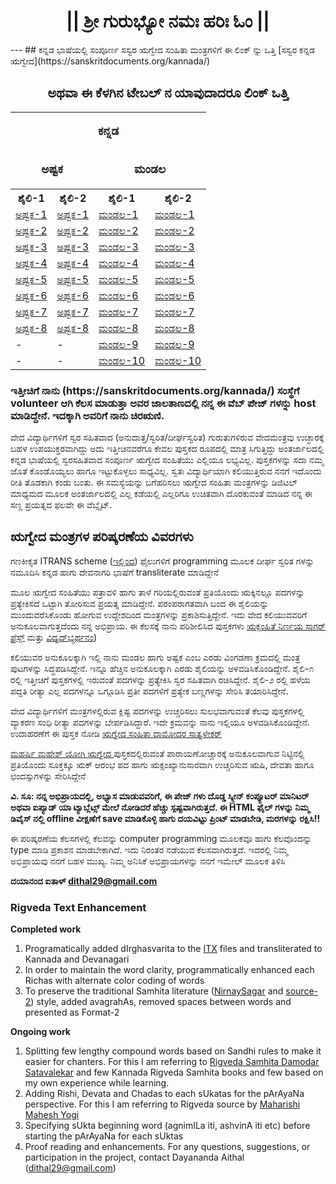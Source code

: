 <center><h1>|| ಶ್ರೀ ಗುರುಭ್ಯೋ ನಮಃ  ಹರಿಃ ಓಂ ||</h1></center>
---
## ಕನ್ನಡ ಭಾಷೆಯಲ್ಲಿ ಸಂಪೂರ್ಣ ಸಸ್ವರ ಋಗ್ವೇದ ಸಂಹಿತಾ ಮಂತ್ರಗಳಿಗೆ ಈ ಲಿಂಕ್ ನ್ನು ಒತ್ತಿ  [ಸಸ್ವರ ಕನ್ನಡ ಋಗ್ವೇದ](https://sanskritdocuments.org/kannada/)

<center><h2>ಅಥವಾ ಈ ಕೆಳಗಿನ ಟೇಬಲ್ ನ ಯಾವುದಾದರೂ ಲಿಂಕ್ ಒತ್ತಿ</h2></center>

<table style="width:80%">
<tr valign="top">
	<td colspan="4">
	<p align="center"><font size="2" style="font-size: 14pt"><b>ಕನ್ನಡ</b></font></p>
		</td>
	</tr>
<tr valign="top">
	<td colspan="2">
	<p align="center"><font size="2" style="font-size: 14pt"><b>ಅಷ್ಟಕ</b></font></p>
	</td>
	<td colspan="2">
	<p align="center"><font size="2" style="font-size: 14pt"><b>ಮಂಡಲ</b></font></p>
		</td>
	</tr>
  <tr>
    <th>ಶೈಲಿ-1</th> 
    <th>ಶೈಲಿ-2</th>
    <th>ಶೈಲಿ-1</th> 
    <th>ಶೈಲಿ-2</th>
  </tr>
  <tr>
    <td><a href="https://sanskritdocuments.org/doc_veda/RVAKF1-1.html">ಅಷ್ಟಕ-1</a></td>
    <td><a href="https://sanskritdocuments.org/doc_veda/RVAKF2-1.html">ಅಷ್ಟಕ-1</a></td>
    <td><a href="https://sanskritdocuments.org/doc_veda/RVMKF1-1.html">ಮಂಡಲ-1</a></td>
    <td><a href="https://sanskritdocuments.org/doc_veda/RVMKF2-1.html">ಮಂಡಲ-1</a></td>
  </tr>
  <tr>
    <td><a href="https://sanskritdocuments.org/doc_veda/RVAKF1-2.html">ಅಷ್ಟಕ-2</a></td>
    <td><a href="https://sanskritdocuments.org/doc_veda/RVAKF2-2.html">ಅಷ್ಟಕ-2</a></td>
    <td><a href="https://sanskritdocuments.org/doc_veda/RVMKF1-2.html">ಮಂಡಲ-2</a></td>
    <td><a href="https://sanskritdocuments.org/doc_veda/RVMKF2-2.html">ಮಂಡಲ-2</a></td>
  </tr>
  <tr>
    <td><a href="https://sanskritdocuments.org/doc_veda/RVAKF1-3.html">ಅಷ್ಟಕ-3</a></td>
    <td><a href="https://sanskritdocuments.org/doc_veda/RVAKF2-3.html">ಅಷ್ಟಕ-3</a></td>
    <td><a href="https://sanskritdocuments.org/doc_veda/RVMKF1-3.html">ಮಂಡಲ-3</a></td>
    <td><a href="https://sanskritdocuments.org/doc_veda/RVMKF2-3.html">ಮಂಡಲ-3</a></td>
  </tr>
  <tr>
    <td><a href="https://sanskritdocuments.org/doc_veda/RVAKF1-4.html">ಅಷ್ಟಕ-4</a></td>
    <td><a href="https://sanskritdocuments.org/doc_veda/RVAKF2-4.html">ಅಷ್ಟಕ-4</a></td>
    <td><a href="https://sanskritdocuments.org/doc_veda/RVMKF1-4.html">ಮಂಡಲ-4</a></td>
    <td><a href="https://sanskritdocuments.org/doc_veda/RVMKF2-4.html">ಮಂಡಲ-4</a></td>
  </tr>
  <tr>
    <td><a href="https://sanskritdocuments.org/doc_veda/RVAKF1-5.html">ಅಷ್ಟಕ-5</a></td>
    <td><a href="https://sanskritdocuments.org/doc_veda/RVAKF2-5.html">ಅಷ್ಟಕ-5</a></td>
    <td><a href="https://sanskritdocuments.org/doc_veda/RVMKF1-5.html">ಮಂಡಲ-5</a></td>
    <td><a href="https://sanskritdocuments.org/doc_veda/RVMKF2-5.html">ಮಂಡಲ-5</a></td>
  </tr>
  <tr>
    <td><a href="https://sanskritdocuments.org/doc_veda/RVAKF1-6.html">ಅಷ್ಟಕ-6</a></td>
    <td><a href="https://sanskritdocuments.org/doc_veda/RVAKF2-6.html">ಅಷ್ಟಕ-6</a></td>
    <td><a href="https://sanskritdocuments.org/doc_veda/RVMKF1-6.html">ಮಂಡಲ-6</a></td>
    <td><a href="https://sanskritdocuments.org/doc_veda/RVMKF2-6.html">ಮಂಡಲ-6</a></td>
  </tr>
  <tr>
    <td><a href="https://sanskritdocuments.org/doc_veda/RVAKF1-7.html">ಅಷ್ಟಕ-7</a></td>
    <td><a href="https://sanskritdocuments.org/doc_veda/RVAKF2-7.html">ಅಷ್ಟಕ-7</a></td>
    <td><a href="https://sanskritdocuments.org/doc_veda/RVMKF1-7.html">ಮಂಡಲ-7</a></td>
    <td><a href="https://sanskritdocuments.org/doc_veda/RVMKF2-7.html">ಮಂಡಲ-7</a></td>
  </tr>
  <tr>
    <td><a href="https://sanskritdocuments.org/doc_veda/RVAKF1-8.html">ಅಷ್ಟಕ-8</a></td>
    <td><a href="https://sanskritdocuments.org/doc_veda/RVAKF2-8.html">ಅಷ್ಟಕ-8</a></td>
    <td><a href="https://sanskritdocuments.org/doc_veda/RVMKF1-8.html">ಮಂಡಲ-8</a></td>
    <td><a href="https://sanskritdocuments.org/doc_veda/RVMKF2-8.html">ಮಂಡಲ-8</a></td>
  </tr>
  <tr>
    <td>-</td>
    <td>-</td>
    <td><a href="https://sanskritdocuments.org/doc_veda/RVMKF1-9.html">ಮಂಡಲ-9</a></td>
    <td><a href="https://sanskritdocuments.org/doc_veda/RVMKF2-9.html">ಮಂಡಲ-9</a></td>
  </tr>
  <tr>
    <td>-</td>
    <td>-</td>
    <td><a href="https://sanskritdocuments.org/doc_veda/RVMKF1-10.html">ಮಂಡಲ-10</a></td>
    <td><a href="https://sanskritdocuments.org/doc_veda/RVMKF2-10.html">ಮಂಡಲ-10</a></td>
  </tr>
</table>

<h3>ಇತ್ತೀಚಿಗೆ ನಾನು (https://sanskritdocuments.org/kannada/) ಸಂಸ್ಥೆಗೆ volunteer ಆಗಿ ಕೆಲಸ ಮಾಡುತ್ತಾ ಅವರ ಜಾಲತಾಣದಲ್ಲಿ ನನ್ನ ಈ ವೆಬ್ ಪೇಜ್ ಗಳನ್ನು host ಮಾಡಿದ್ದೇನೆ. ಇದಕ್ಕಾಗಿ ಅವರಿಗೆ ನಾನು ಚಿರಋಣಿ.</h3>

ವೇದ ವಿದ್ಯಾರ್ಥಿಗಳಿಗೆ ಸ್ವರ ಸಹಿತವಾದ (ಅನುದಾತ್ತ/ಸ್ವರಿತ/ದೀರ್ಘಸ್ವರಿತ) ಗುರುತುಗಳಿರುವ ವೇದಮಂತ್ರವು ಉಚ್ಛಾರಕ್ಕೆ ಬಹಳ ಉಪಯುಕ್ತರವಾಗಿದ್ದು ಅದು ಇತ್ತೀಚಿನವರೆಗೂ ಕೇವಲ ಪುಸ್ತಕದ ರೂಪದಲ್ಲಿ ಮಾತ್ರ ಸಿಗುತ್ತಿದ್ದು ಅಂತರ್ಜಾಲದಲ್ಲಿ ಕನ್ನಡ ಭಾಷೆಯಲ್ಲಿ ಸ್ವರಸಹಿತವಾದ ಸಂಪೂರ್ಣ ಋಗ್ವೇದ ಸಂಹಿತೆಯು ಎಲ್ಲಿಯೂ ಲಭ್ಯವಿಲ್ಲ. ಪುಸ್ತಕಗಳನ್ನು ಸದಾ ನಮ್ಮ ಜೊತೆ ಕೊಂಡೊಯ್ಯಲು ಹಾಗೂ ಇಟ್ಟುಕೊಳ್ಳಲು ಸಾಧ್ಯವಿಲ್ಲ. ಸ್ವತಃ ವಿದ್ಯಾರ್ಥಿಯಾಗಿ ಕಲಿಯುತ್ತಿರುವ ನನಗೆ ಇದೊಂದು ರೀತಿ ತೊಡಕಾಗಿ ಕಂಡು ಬಂತು. ಈ ಸಮಸ್ಯೆಯನ್ನು ಬಗೆಹರಿಸಲು ಋಗ್ವೇದ ಸಂಹಿತಾ ಮಂತ್ರಗಳನ್ನು ಡಿಜಿಟಲ್ ಮಾಧ್ಯಮದ ಮೂಲಕ ಅಂತರ್ಜಾಲದಲ್ಲಿ ಎಲ್ಲ ಕಡೆಯಲ್ಲಿ ಎಲ್ಲರಿಗೂ ಉಚಿತವಾಗಿ ದೊರಕುವಂತೆ ಮಾಡಿದ ನನ್ನ ಈ ಸಣ್ಣ ಪ್ರಯತ್ನದ ಫಲವೇ ಈ ವೆಬ್ಸೈಟ್.

## ಋಗ್ವೇದ ಮಂತ್ರಗಳ ಪರಿಷ್ಕರಣೆಯ ವಿವರಗಳು
ಗಣಕೀಕೃತ  ITRANS scheme ([ಇಲ್ಲಿಂದ](https://sanskritdocuments.org/doc_veda)) ಫೈಲುಗಳಿಗೆ programming ಮೂಲಕ ದೀರ್ಘ ಸ್ವರಿತ ಗಳನ್ನು ನಮೂದಿಸಿ ಕನ್ನಡ  ಹಾಗು ದೇವನಾಗರಿ ಭಾಷೆಗೆ transliterate ಮಾಡಿದ್ದೇನೆ

ಮೂಲ ಋಗ್ವೇದ ಸಂಹಿತೆಯು ಪತ್ರಾವಳಿ ಹಾಗು ತಾಳೆ ಗರಿಯಲ್ಲಿರುವಂತೆ ಪ್ರತಿಯೊಂದು ಋಕ್ಕಿನಲ್ಲೂ ಪದಗಳನ್ನು ಪ್ರತ್ಯೇಕಿಸದೆ ಒಟ್ಟಾಗಿ ತೋರಿಸುವ ಪ್ರಯತ್ನ ಮಾಡಿದ್ದೇನೆ. ಪರಂಪರಾಗತವಾಗಿ ಬಂದ ಈ ಶೈಲಿಯನ್ನು ಮುಂದುವರೆಸಿಕೊಂಡು ಹೋಗುವ ಉದ್ದೇಶದಿಂದ ಮಂತ್ರಗಳನ್ನು ಪ್ರಕಾಶಿಸುತ್ತಿದ್ದೇನೆ. ಇದು ವೇದ ಕಲಿಯುವವರಿಗೆ ಅನುಕೂಲವಾಗುತ್ತದೆಂದು ನನ್ನ ಅಭಿಪ್ರಾಯ. ಈ ಕೆಲಸಕ್ಕೆ ನಾನು ಪರಿಶೀಲಿಸಿದ ಪುಸ್ತಕಗಳು [ಋಕ್ಸಂಹಿತೆ ನಿರ್ಣಯ ಸಾಗರ್ ಪ್ರೆಸ್ಸ್](https://archive.org/details/RikSamhitaDamagedAndTornNirnayaSagarPress/page/n115/mode/2up) ಮತ್ತು [ವಿದ್ವದ್‌ಭ್ಯರ್ಥನಂ](https://archive.org/details/in.ernet.dli.2015.406020))

ಕಲಿಯುವರ ಅನುಕೂಲಕ್ಕಾಗಿ ಇಲ್ಲಿ ನಾನು ಮಂಡಲ ಹಾಗು ಅಷ್ಟಕ ಎಂಬ ಎರಡು ವಿಂಗಡಣಾ ಕ್ರಮದಲ್ಲಿ ಮಂತ್ರ ಪುಟಗಳನ್ನು ಸಿದ್ಧಪಡಿಸಿದ್ದೇನೆ. ಇನ್ನೂ ಹೆಚ್ಚಿನ ಅನುಕೂಲಕ್ಕಾಗಿ ಎರಡು ಶೈಲಿಯನ್ನು ಅಳವಡಿಸಿಕೊಂಡಿದ್ದೇನೆ. ಶೈಲಿ-೧ ರಲ್ಲಿ ಇತ್ತೀಚಿಗೆ ಪುಸ್ತಕಗಳಲ್ಲಿ ಇರುವಂತೆ ಪದಗಳನ್ನು ಪ್ರತ್ಯೇಕಿಸಿ ಸ್ವರ ಸಹಿತವಾಗಿ ರಚಿಸಿದ್ದೇನೆ. ಶೈಲಿ-೨ ರಲ್ಲಿ ಹಳೆಯ ಪದ್ದತಿ ರೀತ್ಯಾ ಎಲ್ಲ ಪದಗಳನ್ನೂ ಒಗ್ಗೂಡಿಸಿ ಪ್ರತೀ ಪದಗಳಿಗೆ ಪ್ರತ್ಯೇಕ ಬಣ್ಣಗಳನ್ನು ಸೇರಿಸಿ ತಯಾರಿಸಿದ್ದೇನೆ.

ವೇದ ವಿದ್ಯಾರ್ಥಿಗಳಿಗೆ ಮಂತ್ರಗಳಲ್ಲಿರುವ ಕ್ಲಿಷ್ಟ ಪದಗಳನ್ನು ಉಚ್ಚರಿಸಲು ಸುಲಭವಾಗುವಂತೆ ಕೆಲವು ಪುಸ್ತಕಗಳಲ್ಲಿ ವ್ಯಾಕರಣ ಸಂಧಿ ರೀತ್ಯಾ ಪದಗಳನ್ನು ಬೇರ್ಪಡಿಸಿದ್ದಾರೆ. ಇದೇ ಕ್ರಮವನ್ನು ನಾನು ಇಲ್ಲಿಯೂ ಅಳವಡಿಸಿಕೊಂಡಿದ್ದೇನೆ. ಉದಾಹರಣೆಗೆ ಈ ಪುಸ್ತಕ ನೋಡಿ [ಋಗ್ವೇದ ಸಂಹಿತಾ ದಾಮೋದರ ಸಾತ್ವಳೇಕರ್](https://archive.org/details/OhON_rigveda-samhita-damodar-satavalekar)

[ಮಹರ್ಷಿ ಮಹೇಶ್ ಯೋಗಿ ಋಗ್ವೇದ ](http://vedicreserve.miu.edu/rk_veda.htm) ಪುಸ್ತಕದಲ್ಲಿರುವಂತೆ ಪಾರಾಯಣೋಚ್ಚಾರಕ್ಕೆ ಅನುಕೂಲವಾಗುವ ನಿಟ್ಟಿನಲ್ಲಿ ಪ್ರತಿಯೊಂದು ಸೂಕ್ತಕ್ಕೂ ಋಕ್ ಆರಂಭ ಪದ ಹಾಗು ಋಕ್ಸಂಖ್ಯಾನುಸಾರವಾಗಿ ಉಚ್ಚರಿಸುವ ಋಷಿ, ದೇವತಾ ಹಾಗೂ ಛಂದಸ್ಸುಗಳನ್ನು ಸೇರಿಸಿದ್ದೇನೆ

**ವಿ. ಸೂ: ನನ್ನ ಅಭಿಪ್ರಾಯದಲ್ಲಿ, ಅಭ್ಯಾಸ ಮಾಡುವವರಿಗೆ, ಈ ಪೇಜ್ ಗಳು ದೊಡ್ಡ ಸ್ಕ್ರೀನ್ ಕಂಪ್ಯೂಟರ್ ಮಾನಿಟರ್ ಅಥವಾ ಐಪ್ಯಾಡ್ ಯಾ ಟ್ಯಾಬ್ಲೆಟ್ಸ್ ಮೇಲೆ ನೋಡಿದರೆ ಹೆಚ್ಚು ಸ್ಪಷ್ಟವಾಗಿರುತ್ತದೆ.  ಈ HTML ಫೈಲ್ ಗಳನ್ನು  ನಿಮ್ಮ ಡಿವೈಸ್ ನಲ್ಲಿ offline ವೀಕ್ಷಣೆಗೆ save ಮಾಡಿಕೊಳ್ಳಿ ಹಾಗು ದಯವಿಟ್ಟು ಪ್ರಿಂಟ್ ಮಾಡಬೇಡಿ, ಮರಗಳನ್ನು ರಕ್ಷಿಸಿ!!**

ಈ ಪರಿಷ್ಕರಣೆಯ ಕೆಲಸಗಳಲ್ಲಿ ಕೆಲವನ್ನು computer programming ಮೂಲಕವೂ ಹಾಗು ಕೆಲವೊಂದನ್ನು type ಮಾಡಿ ಪ್ರಕಾಶನ ಮಾಡಬೇಕಾಗಿದೆ. ಇದು ನಿರಂತರ ನಡೆಯುವ ಕೆಲಸವಾಗಿರುತ್ತದೆ. ಇದರಲ್ಲಿ ನಿಮ್ಮ ಅಭಿಪ್ರಾಯವು ನನಗೆ ಬಹಳ ಮುಖ್ಯ. ನಿಮ್ಮ ಅನಿಸಿಕೆ ಅಭಿಪ್ರಾಯಗಳನ್ನು ನನಗೆ ಇಮೇಲ್ ಮೂಲಕ ತಿಳಿಸಿ

**ದಯಾನಂದ ಐತಾಳ್ <dithal29@gmail.com>**

### Rigveda Text Enhancement
**Completed work**
1.	Programatically added dIrghasvarita to the [ITX](https://sanskritdocuments.org/doc_veda/) files and transliterated to Kannada and Devanagari
2.	In order to maintain the word clarity, programmatically enhanced each Richas with alternate color coding of words
3.	To preserve the traditional Samhita literature ([NirnaySagar](https://archive.org/details/RikSamhitaDamagedAndTornNirnayaSagarPress/page/n115/mode/2up) and [source-2](https://archive.org/details/in.ernet.dli.2015.406020)) style, added avagrahAs, removed spaces between words and presented as Format-2

**Ongoing work**
1.	Splitting few lengthy compound words based on Sandhi rules to make it easier for chanters. For this I am referring to [Rigveda Samhita Damodar Satavalekar](https://archive.org/details/OhON_rigveda-samhita-damodar-satavalekar) and few Kannada Rigveda Samhita books and few based on my own experience while learning.
2.	Adding Rishi, Devata and Chadas to each sUkatas for the pArAyaNa perspective. For this I am referring to Rigveda source by [Maharishi Mahesh Yogi](http://vedicreserve.miu.edu/rk_veda.htm)
3.	Specifying sUkta beginning word (agnimILa iti, ashvinA iti etc) before starting the pArAyaNa for each sUktas
4.	Proof reading and enhancements. For any questions, suggestions, or participation in the project, contact Dayananda Aithal (dithal29@gmail.com)